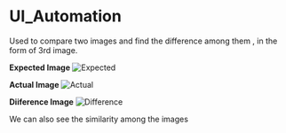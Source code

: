 # UI_Automation
Used to compare two images and find the difference among them , in the form of 3rd image.

**Expected Image**
![Expected](https://github.com/raghavgarg1996/UI_Automation/assets/117148030/630a530d-a112-443f-aa32-14e6aef3540a)

**Actual Image**
![Actual](https://github.com/raghavgarg1996/UI_Automation/assets/117148030/e3a41bbf-56ad-41ac-801c-f843e2e2450f)

**Diiference Image**
![Difference](https://github.com/raghavgarg1996/UI_Automation/assets/117148030/2defaadc-376c-4246-bfce-142c8c865f1d)

We can also see the similarity among the images
